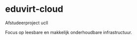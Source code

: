 # eduvirt-cloud
Afstudeerproject ucll

Focus op leesbare en makkelijk onderhoudbare infrastructuur.
